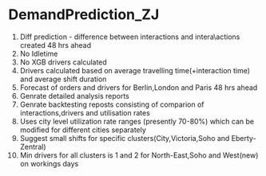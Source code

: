# DemandPrediction_ZJ

1. Diff prediction - difference between interactions and intera\actions created 48 hrs ahead
2. No Idletime
3. No XGB drivers calculated
4. Drivers calculated based on average travelling time(+interaction time) and average shift duration
5. Forecast of orders and drivers for Berlin,London and Paris 48 hrs ahead
6. Genrate detailed analysis reports
7. Genrate backtesting reposts consisting of comparion of interactions,drivers and utilisation rates
8. Uses city level utilization rate ranges (presently 70-80%) which can be modified for different cities separately
9. Suggest small shifts for specific clusters(City,Victoria,Soho and Eberty-Zentral)
10. Min drivers for all clusters is 1 and 2 for North-East,Soho and West(new) on workings days
